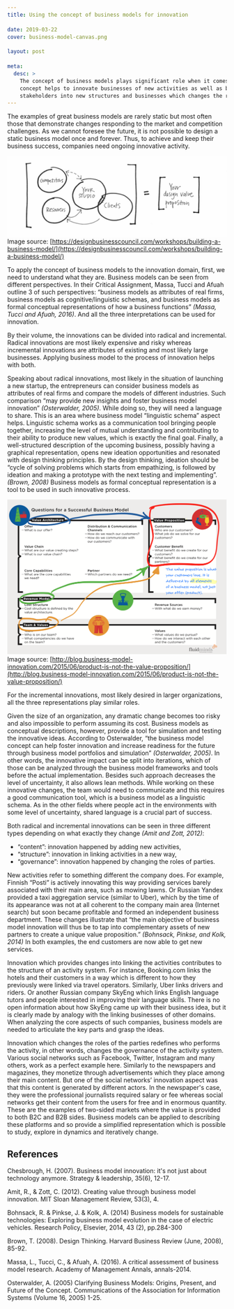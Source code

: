 ```yaml
---
title: Using the concept of business models for innovation

date: 2019-03-22
cover: business-model-canvas.png

layout: post

meta:
  desc: >
    The concept of business models plays significant role when it comes to innovation of different types. Using the
    concept helps to innovate businesses of new activities as well as businesses connecting existing
    stakeholders into new structures and businesses which changes the roles of existing parties.
---
```


<div data-excerpt>

The examples of great business models are rarely static but most often those that demonstrate changes responding to the
market and competition challenges. As we cannot foresee the future, it is not possible to design a static business model
once and forever. Thus, to achieve and keep their business success, companies need ongoing innovative activity.

</div>

<div class="small" markdown="1">

![](thumb.jpg)<br/>
Image source:
[https://designbusinesscouncil.com/workshops/building-a-business-model/](https://designbusinesscouncil.com/workshops/building-a-business-model/)

</div>

To apply the concept of business models to the innovation domain, first, we need to understand what they are. Business
models can be seen from different perspectives. In their Critical Assignment, Massa, Tucci and Afuah outline 3 of such
perspectives: “business models as attributes of real firms, business models as cognitive/linguistic schemas, and
business models as formal conceptual representations of how a business functions” _(Massa, Tucci and Afuah, 2016)_. And
all the three interpretations can be used for innovation.

By their volume, the innovations can be divided into radical and incremental. Radical innovations are most likely
expensive and risky whereas incremental innovations are attributes of existing and most likely large businesses.
Applying business model to the process of innovation helps with both.

Speaking about radical innovations, most likely in the situation of launching a new startup, the entrepreneurs can
consider business models as attributes of real firms and compare the models of different industries. Such comparison
“may provide new insights and foster business model innovation” _(Osterwalder, 2005)_. While doing so, they will need a
language to share. This is an area where business model “linguistic schema” aspect helps. Linguistic schema works as a
communication tool bringing people together, increasing the level of mutual understanding and contributing to their
ability to produce new values, which is exactly the final goal. Finally, a well-structured description of the upcoming
business, possibly having a graphical representation, opens new ideation opportunities and resonated with design
thinking principles. By the design thinking, ideation should be “cycle of solving problems which starts from
empathizing, is followed by ideation and making a prototype with the next testing and implementing”. _(Brown, 2008)_
Business models as formal conceptual representation is a tool to be used in such innovative process.

<div class="small" markdown="1">

![](business-model-canvas.png)<br/>
Image source:
[http://blog.business-model-innovation.com/2015/06/product-is-not-the-value-proposition/](http://blog.business-model-innovation.com/2015/06/product-is-not-the-value-proposition/)

</div>

For the incremental innovations, most likely desired in larger organizations, all the three representations play similar
roles.

Given the size of an organization, any dramatic change becomes too risky and also impossible to perform assuming its
cost. Business models as conceptual descriptions, however, provide a tool for simulation and testing the innovative
ideas. According to Osterwalder, “the business model concept can help foster innovation and increase readiness for the
future through business model portfolios and simulation” _(Osterwalder, 2005)_. In other words, the innovative impact can
be split into iterations, which of those can be analyzed through the business model frameworks and tools before the
actual implementation. Besides such approach decreases the level of uncertainty, it also allows lean methods. While
working on these innovative changes, the team would need to communicate and this requires a good communication tool,
which is a business model as a linguistic schema. As in the other fields where people act in the environments with some
level of uncertainty, shared language is a crucial part of success.

Both radical and incremental innovations can be seen in three different types depending on what exactly they change
_(Amit and Zott, 2012)_:

- “content”: innovation happened by adding new activities,
- “structure”: innovation in linking activities in a new way,
- “governance”: innovation happened by changing the roles of parties.

New activities refer to something different the company does. For example, Finnish “Posti” is actively innovating this
way providing services barely associated with their main area, such as mowing lawns. Or Russian Yandex provided a taxi
aggregation service (similar to Uber), which by the time of its appearance was not at all coherent to the company main
area (Internet search) but soon became profitable and formed an independent business department. These changes
illustrate that “the main objective of business model innovation will thus be to tap into complementary assets of new
partners to create a unique value proposition.” _(Bohnsack, Pinkse, and Kolk, 2014)_ In both examples, the end customers
are now able to get new services.

Innovation which provides changes into linking the activities contributes to the structure of an activity system. For
instance, Booking.com links the hotels and their customers in a way which is different to how they previously were linked
via travel operators. Similarly, Uber links drivers and riders. Or another Russian company SkyEng which links English
language tutors and people interested in improving their language skills. There is no open information about how SkyEng
came up with their business idea, but it is clearly made by analogy with the linking businesses of other domains. When
analyzing the core aspects of such companies, business models are needed to articulate the key parts and grasp the
ideas.

Innovation which changes the roles of the parties redefines who performs the activity, in other words, changes the
governance of the activity system. Various social networks such as Facebook, Twitter, Instagram and many others, work as
a perfect example here. Similarly to the newspapers and magazines, they monetize through advertisements which they place
among their main content. But one of the social networks’ innovation aspect was that this content is generated by
different actors. In the newspaper's case, they were the professional journalists required salary or fee whereas social
networks get their content from the users for free and in enormous quantity. These are the examples of two-sided markets
where the value is provided to both B2C and B2B sides. Business models can be applied to describing these platforms and
so provide a simplified representation which is possible to study, explore in dynamics and iteratively change.

## References

Chesbrough, H. (2007). Business model innovation: it's not just about technology anymore. Strategy & leadership, 35(6),
12-17.

Amit, R., & Zott, C. (2012). Creating value through business model innovation. MIT Sloan Management Review, 53(3), 4.

Bohnsack, R. & Pinkse, J. & Kolk, A. (2014) Business models for sustainable technologies: Exploring business model
evolution in the case of electric vehicles. Research Policy, Elsevier, 2014, 43 (2), pp.284-300

Brown, T. (2008). Design Thinking. Harvard Business Review (June, 2008), 85-92.

Massa, L., Tucci, C., & Afuah, A. (2016). A critical assessment of business model research. Academy of Management
Annals, annals-2014.

Osterwalder, A. (2005) Clarifying Business Models: Origins, Present, and Future of the Concept. Communications of the
Association for Information Systems (Volume 16, 2005) 1-25.
